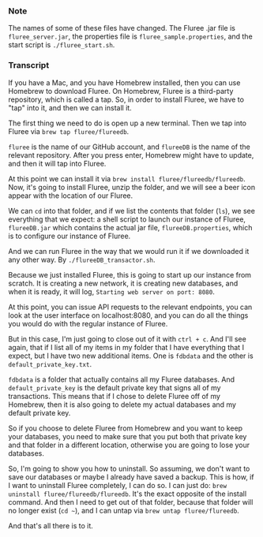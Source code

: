 ### Note

The names of some of these files have changed. The Fluree .jar file is `fluree_server.jar`, the properties file is `fluree_sample.properties`, and the start script is `./fluree_start.sh`.

### Transcript
If you have a Mac, and you have Homebrew installed, then you can use Homebrew to download Fluree. On Homebrew, Fluree is a third-party repository, which is called a tap. So, in order to install Fluree, we have to "tap" into it, and then we can install it. 

The first thing we need to do is open up a new terminal. Then we tap into Fluree via `brew tap fluree/flureedb`. 

`fluree` is the name of our GitHub account, and `flureeDB` is the name of the relevant repository. After you press enter, Homebrew might have to update, and then it will tap into Fluree. 

At this point we can install it via `brew install fluree/flureedb/flureedb`. Now, it's going to install Fluree, unzip the folder, and we will see a beer icon appear with the location of our Fluree. 

We can ```cd``` into that folder, and if we list the contents that folder (```ls```), we see everything that we expect: a shell script to launch our instance of Fluree, `flureeDB.jar` which contains the actual jar file, `flureeDB.properties`, which is to configure our instance of Fluree. 

And we can run Fluree in the way that we would run it if we downloaded it any other way. By `./flureeDB_transactor.sh`. 

Because we just installed Fluree, this is going to start up our instance from scratch. It is creating a new network, it is creating new databases, and when it is ready, it will log, `Starting web server on port: 8080`. 

At this point, you can issue API requests to the relevant endpoints, you can look at the user interface on localhost:8080, and you can do all the things you would do with the regular instance of Fluree. 

But in this case, I'm just going to close out of it with `ctrl + c`. And I'll see again, that if I list all of my items in my folder that I have everything that I expect, but I have two new additional items. One is `fdbdata` and the other is `default_private_key.txt`. 

`fdbdata` is a folder that actually contains all my Fluree databases. And `default_private_key` is the default private key that signs all of my transactions. This means that if I chose to delete Fluree off of my Homebrew, then it is also going to delete my actual databases and my default private key. 

So if you choose to delete Fluree from Homebrew and you want to keep your databases, you need to make sure that you put both that private key and that folder in a different location, otherwise you are going to lose your databases. 

So, I'm going to show you how to uninstall. So assuming, we don't want to save our databases or maybe I already have saved a backup. This is how, if I want to uninstall Fluree completely, I can do so. I can just do: `brew uninstall fluree/flureedb/flureedb`. It's the exact opposite of the install command. And then I need to get out of that folder, because that folder will no longer exist (`cd ~`), and I can untap via `brew untap fluree/flureedb`. 

And that's all there is to it. 